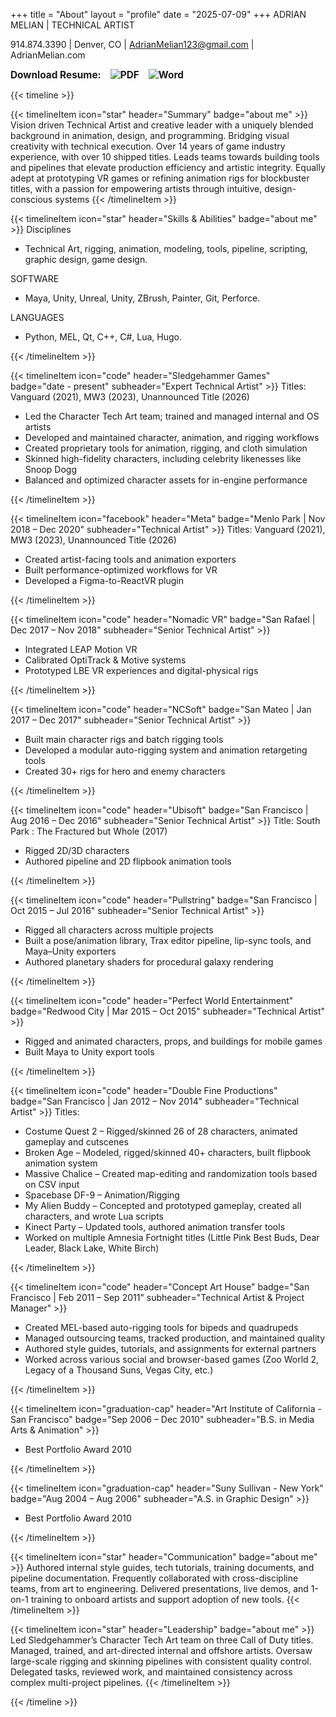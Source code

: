 +++
title = "About"
layout = "profile"
date = "2025-07-09"
+++
ADRIAN MELIAN | TECHNICAL ARTIST

914.874.3390 | Denver, CO | AdrianMelian123@gmail.com | AdrianMelian.com 
<div style="display: flex; align-items: center; gap: 15px; font-size: 1.1em; font-weight: bold;">
  <span>Download Resume:</span>

  <!-- PDF Button -->
  <a href="/adrianmelian_resume.pdf" download title="Download PDF" style="text-decoration: none;">
    <img src="https://img.icons8.com/ios-filled/30/000000/pdf.png" alt="PDF" />
  </a>

  <!-- Word Button -->
  <a href="/adrianmelian_resume.docx" download title="Download Word Doc" style="text-decoration: none;">
    <img src="https://img.icons8.com/ios-filled/30/000000/ms-word.png" alt="Word" />
  </a>
</div>

{{< timeline >}}

{{< timelineItem icon="star" header="Summary" badge="about me"  >}}
Vision driven Technical Artist and creative leader with a uniquely blended
background in animation, design, and programming. Bridging visual creativity
with technical execution. Over 14 years of game industry experience, with over 10
shipped titles. Leads teams towards building tools and pipelines that elevate
production efficiency and artistic integrity. Equally adept at prototyping VR games
or refining animation rigs for blockbuster titles, with a passion for empowering
artists through intuitive, design-conscious systems
{{< /timelineItem >}}

{{< timelineItem icon="star" header="Skills & Abilities" badge="about me"  >}}
Disciplines
<ul>
  <li>Technical Art, rigging, animation, modeling, tools, pipeline, scripting,
graphic design, game design.</li>
</ul>
SOFTWARE
<ul>
  <li>Maya, Unity, Unreal, Unity, ZBrush, Painter, Git, Perforce.</li>
</ul>
LANGUAGES
<ul>
  <li>Python, MEL, Qt, C++, C#, Lua, Hugo.</li>
</ul>

{{< /timelineItem >}}


{{< timelineItem icon="code" header="Sledgehammer Games" badge="date - present" subheader="Expert Technical Artist" >}}
Titles: Vanguard (2021), MW3 (2023), Unannounced Title (2026)
<ul>
  <li>Led the Character Tech Art team; trained and managed internal and OS artists</li>
  <li>Developed and maintained character, animation, and rigging workflows</li>
  <li>Created proprietary tools for animation, rigging, and cloth simulation</li>
  <li>Skinned high-fidelity characters, including celebrity likenesses like Snoop Dogg</li>
  <li>Balanced and optimized character assets for in-engine performance</li>
</ul>
{{< /timelineItem >}}

{{< timelineItem icon="facebook" header="Meta" badge="Menlo Park | Nov 2018 – Dec 2020" subheader="Technical Artist" >}}
Titles: Vanguard (2021), MW3 (2023), Unannounced Title (2026)
<ul>
  <li>Created artist-facing tools and animation exporters</li>
  <li>Built performance-optimized workflows for VR</li>
  <li>Developed a Figma-to-ReactVR plugin</li>
</ul>
{{< /timelineItem >}}

{{< timelineItem icon="code" header="Nomadic VR" badge="San Rafael | Dec 2017 – Nov 2018" subheader="Senior Technical Artist" >}}
<ul>
  <li>Integrated LEAP Motion VR</li>
  <li>Calibrated OptiTrack & Motive systems</li>
  <li>Prototyped LBE VR experiences and digital-physical rigs</li>
</ul>
{{< /timelineItem >}}

{{< timelineItem icon="code" header="NCSoft" badge="San Mateo | Jan 2017 – Dec 2017" subheader="Senior Technical Artist" >}}
<ul>
  <li>Built main character rigs and batch rigging tools</li>
  <li>Developed a modular auto-rigging system and animation retargeting tools</li>
  <li>Created 30+ rigs for hero and enemy characters</li>
</ul>
{{< /timelineItem >}}

{{< timelineItem icon="code" header="Ubisoft" badge="San Francisco | Aug 2016 – Dec 2016" subheader="Senior Technical Artist" >}}
Title: South Park : The Fractured but Whole (2017)
<ul>
  <li>Rigged 2D/3D characters</li>
  <li>Authored pipeline and 2D flipbook animation tools</li>
</ul>
{{< /timelineItem >}}

{{< timelineItem icon="code" header="Pullstring" badge="San Francisco | Oct 2015 – Jul 2016" subheader="Senior Technical Artist" >}}
<ul>
  <li>Rigged all characters across multiple projects</li>
  <li>Built a pose/animation library, Trax editor pipeline, lip-sync tools, and Maya–Unity exporters</li>
  <li>Authored planetary shaders for procedural galaxy rendering</li>
</ul>
{{< /timelineItem >}}

{{< timelineItem icon="code" header="Perfect World Entertainment" badge="Redwood City | Mar 2015 – Oct 2015" subheader="Technical Artist" >}}
<ul>
  <li>Rigged and animated characters, props, and buildings for mobile games</li>
  <li>Built Maya to Unity export tools</li>
</ul>
{{< /timelineItem >}}

{{< timelineItem icon="code" header="Double Fine Productions" badge="San Francisco | Jan 2012 – Nov 2014" subheader="Technical Artist" >}}
Titles:
<ul>
  <li>Costume Quest 2 – Rigged/skinned 26 of 28 characters, animated gameplay and cutscenes</li>
  <li>Broken Age – Modeled, rigged/skinned 40+ characters, built flipbook animation system</li>
  <li>Massive Chalice – Created map-editing and randomization tools based on CSV input</li>
  <li>Spacebase DF-9 – Animation/Rigging</li>
  <li>My Alien Buddy – Concepted and prototyped gameplay, created all characters, and wrote Lua scripts</li>
  <li>Kinect Party – Updated tools, authored animation transfer tools</li>
  <li>Worked on multiple Amnesia Fortnight titles (Little Pink Best Buds, Dear Leader, Black Lake, White Birch)</li>
</ul>
{{< /timelineItem >}}

{{< timelineItem icon="code" header="Concept Art House" badge="San Francisco | Feb 2011 – Sep 2011" subheader="Technical Artist & Project Manager" >}}
<ul>
  <li>Created MEL-based auto-rigging tools for bipeds and quadrupeds</li>
  <li>Managed outsourcing teams, tracked production, and maintained quality</li>
  <li>Authored style guides, tutorials, and assignments for external partners </li>
  <li>Worked across various social and browser-based games (Zoo World 2, Legacy of a Thousand Suns, Vegas City, etc.)</li>
</ul>
{{< /timelineItem >}}

{{< timelineItem icon="graduation-cap" header="Art Institute of California - San Francisco" badge="Sep 2006 – Dec 2010" subheader="B.S. in Media Arts & Animation" >}}
<ul>
  <li>Best Portfolio Award 2010</li>
</ul>
{{< /timelineItem >}}

{{< timelineItem icon="graduation-cap" header="Suny Sullivan - New York" badge="Aug 2004 – Aug 2006" subheader="A.S. in Graphic Design" >}}
<ul>
  <li>Best Portfolio Award 2010</li>
</ul>
{{< /timelineItem >}}

{{< timelineItem icon="star" header="Communication" badge="about me"  >}}
Authored internal style guides, tech tutorials, training documents, and pipeline documentation. Frequently collaborated with cross-discipline teams, from art to engineering. Delivered presentations, live demos, and 1-on-1 training to onboard artists and support adoption of new tools.
{{< /timelineItem >}}

{{< timelineItem icon="star" header="Leadership" badge="about me"  >}}
Led Sledgehammer’s Character Tech Art team on three Call of Duty titles. Managed, trained, and art-directed internal and offshore artists. Oversaw large-scale rigging and skinning pipelines with consistent quality control. Delegated tasks, reviewed work, and maintained consistency across complex multi-project pipelines.
{{< /timelineItem >}}

{{< /timeline >}}
